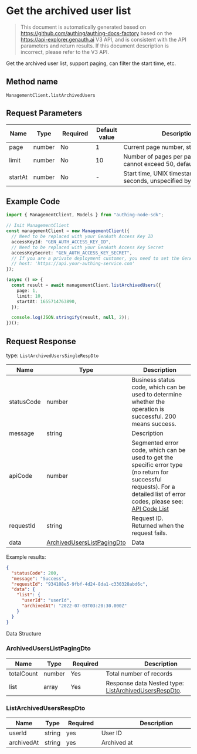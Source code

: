 # Get the archived user list

<!--
Warning⚠️:
Do not modify this document directly,
https://github.com/Authing/authing-docs-factory
Use this project to generate
-->

<LastUpdated />

> This document is automatically generated based on https://github.com/authing/authing-docs-factory based on the https://api-explorer.genauth.ai V3 API, and is consistent with the API parameters and return results. If this document description is incorrect, please refer to the V3 API.

Get the archived user list, support paging, can filter the start time, etc.

## Method name

`ManagementClient.listArchivedUsers`

## Request Parameters

| Name    | Type   | <div style="width:80px">Required</div> | <div style="width:60px">Default value</div> | <div style="width:300px">Description</div>                             | <div style="width:200px">Sample value</div> |
| ------- | ------ | -------------------------------------- | ------------------------------------------- | ---------------------------------------------------------------------- | ------------------------------------------- |
| page    | number | No                                     | 1                                           | Current page number, starting from 1                                   | `1`                                         |
| limit   | number | No                                     | 10                                          | Number of pages per page, maximum cannot exceed 50, default is 10      | `10`                                        |
| startAt | number | No                                     | -                                           | Start time, UNIX timestamp accurate to seconds, unspecified by default | `1655714763890`                             |

## Example Code

```ts
import { ManagementClient, Models } from "authing-node-sdk";

// Init ManagementClient
const managementClient = new ManagementClient({
  // Need to be replaced with your GenAuth Access Key ID
  accessKeyId: "GEN_AUTH_ACCESS_KEY_ID",
  // Need to be replaced with your GenAuth Access Key Secret
  accessKeySecret: "GEN_AUTH_ACCESS_KEY_SECRET",
  // If you are a private deployment customer, you need to set the GenAuth service domain name
  // host: 'https://api.your-authing-service.com'
});

(async () => {
  const result = await managementClient.listArchivedUsers({
    page: 1,
    limit: 10,
    startAt: 1655714763890,
  });

  console.log(JSON.stringify(result, null, 2));
})();
```

## Request Response

type: `ListArchivedUsersSingleRespDto`

| Name       | Type                                                                 | Description                                                                                                                                                                                                                                                                                                                                        |
| ---------- | -------------------------------------------------------------------- | -------------------------------------------------------------------------------------------------------------------------------------------------------------------------------------------------------------------------------------------------------------------------------------------------------------------------------------------------- |
| statusCode | number                                                               | Business status code, which can be used to determine whether the operation is successful. 200 means success.                                                                                                                                                                                                                                       |
| message    | string                                                               | Description                                                                                                                                                                                                                                                                                                                                        |
| apiCode    | number                                                               | Segmented error code, which can be used to get the specific error type (no return for successful requests). For a detailed list of error codes, please see: [API Code List](https://api-explorer.genauth.ai/?tag=group/%E5%BC%80%E5%8F%91%E5%87%86%E5%A4%87#tag/%E5%BC%80%E5%8F%91%E5%87%86%E5%A4%87/%E9%94%99%E8%AF%AF%E5%A4%84%E7%90%86/apiCode) |
| requestId  | string                                                               | Request ID. Returned when the request fails.                                                                                                                                                                                                                                                                                                       |
| data       | <a href="#ArchivedUsersListPagingDto">ArchivedUsersListPagingDto</a> | Data                                                                                                                                                                                                                                                                                                                                               |

Example results:

```json
{
  "statusCode": 200,
  "message": "Success",
  "requestId": "934108e5-9fbf-4d24-8da1-c330328abd6c",
  "data": {
    "list": {
      "userId": "userId",
      "archivedAt": "2022-07-03T03:20:30.000Z"
    }
  }
}
```

Data Structure

### <a id="ArchivedUsersListPagingDto"></a> ArchivedUsersListPagingDto

| Name       | Type   | <div style="width:80px">Required</div> | <div style="width:300px">Description</div>                                                   | <div style="width:200px">Sample value</div> |
| ---------- | ------ | -------------------------------------- | -------------------------------------------------------------------------------------------- | ------------------------------------------- |
| totalCount | number | Yes                                    | Total number of records                                                                      |                                             |
| list       | array  | Yes                                    | Response data Nested type: <a href="#ListArchivedUsersRespDto">ListArchivedUsersRespDto</a>. |                                             |

### <a id="ListArchivedUsersRespDto"></a> ListArchivedUsersRespDto

| Name       | Type   | <div style="width:80px">Required</div> | <div style="width:300px">Description</div> | <div style="width:200px">Sample value</div> |
| ---------- | ------ | -------------------------------------- | ------------------------------------------ | ------------------------------------------- |
| userId     | string | yes                                    | User ID                                    | `userId`                                    |
| archivedAt | string | yes                                    | Archived at                                | `2022-07-03T03:20:30.000Z`                  |
